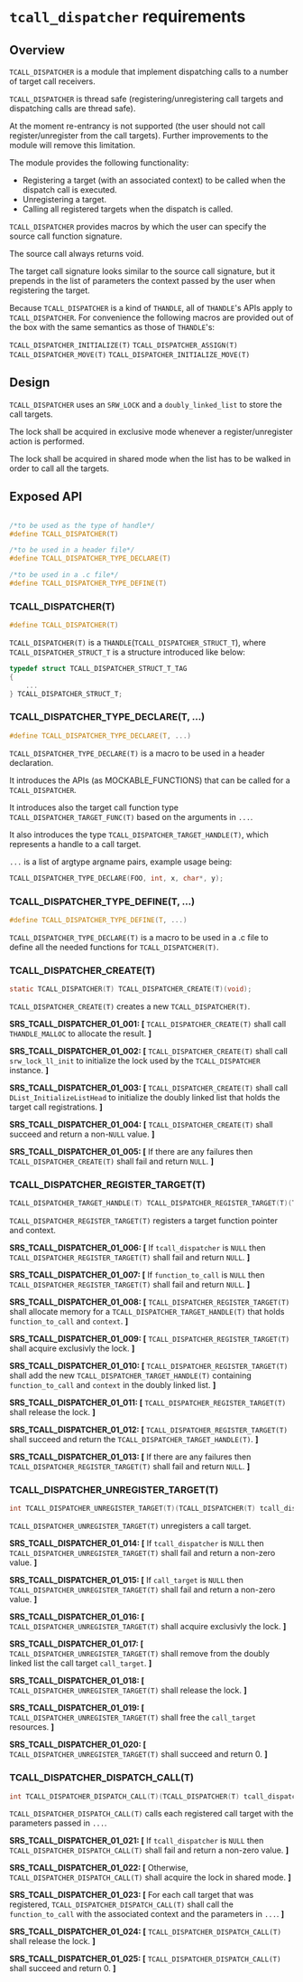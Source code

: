# `tcall_dispatcher` requirements

## Overview

`TCALL_DISPATCHER` is a module that implement dispatching calls to a number of target call receivers.

`TCALL_DISPATCHER` is thread safe (registering/unregistering call targets and dispatching calls are thread safe).

At the moment re-entrancy is not supported (the user should not call register/unregister from the call targets).
Further improvements to the module will remove this limitation.

The module provides the following functionality:

- Registering a target (with an associated context) to be called when the dispatch call is executed.
- Unregistering a target.
- Calling all registered targets when the dispatch is called.

`TCALL_DISPATCHER` provides macros by which the user can specify the source call function signature.

The source call always returns void.

The target call signature looks similar to the source call signature, but it prepends in the list of parameters the context passed by the user when registering the target.

Because `TCALL_DISPATCHER` is a kind of `THANDLE`, all of `THANDLE`'s APIs apply to `TCALL_DISPATCHER`. For convenience the following macros are provided out of the box with the same semantics as those of `THANDLE`'s:

`TCALL_DISPATCHER_INITIALIZE(T)`
`TCALL_DISPATCHER_ASSIGN(T)`
`TCALL_DISPATCHER_MOVE(T)`
`TCALL_DISPATCHER_INITIALIZE_MOVE(T)`

## Design

`TCALL_DISPATCHER` uses an `SRW_LOCK` and a `doubly_linked_list` to store the call targets.

The lock shall be acquired in exclusive mode whenever a register/unregister action is performed.

The lock shall be acquired in shared mode when the list has to be walked in order to call all the targets.

## Exposed API

```c

/*to be used as the type of handle*/
#define TCALL_DISPATCHER(T)

/*to be used in a header file*/
#define TCALL_DISPATCHER_TYPE_DECLARE(T)

/*to be used in a .c file*/
#define TCALL_DISPATCHER_TYPE_DEFINE(T)

```

### TCALL_DISPATCHER(T)

```c
#define TCALL_DISPATCHER(T) 
```
`TCALL_DISPATCHER(T)` is a `THANDLE`(`TCALL_DISPATCHER_STRUCT_T`), where `TCALL_DISPATCHER_STRUCT_T` is a structure introduced like below:
```c
typedef struct TCALL_DISPATCHER_STRUCT_T_TAG
{
    ...
} TCALL_DISPATCHER_STRUCT_T;
```

### TCALL_DISPATCHER_TYPE_DECLARE(T, ...)
```c
#define TCALL_DISPATCHER_TYPE_DECLARE(T, ...)
```

`TCALL_DISPATCHER_TYPE_DECLARE(T)` is a macro to be used in a header declaration.

It introduces the APIs (as MOCKABLE_FUNCTIONS) that can be called for a `TCALL_DISPATCHER`.

It introduces also the target call function type `TCALL_DISPATCHER_TARGET_FUNC(T)` based on the arguments in `...`.

It also introduces the type `TCALL_DISPATCHER_TARGET_HANDLE(T)`, which represents a handle to a call target.

`...` is a list of argtype argname pairs, example usage being:

```c
TCALL_DISPATCHER_TYPE_DECLARE(FOO, int, x, char*, y);
```

### TCALL_DISPATCHER_TYPE_DEFINE(T, ...)
```c
#define TCALL_DISPATCHER_TYPE_DEFINE(T, ...)
```

`TCALL_DISPATCHER_TYPE_DECLARE(T)` is a macro to be used in a .c file to define all the needed functions for `TCALL_DISPATCHER(T)`.

### TCALL_DISPATCHER_CREATE(T)
```c
static TCALL_DISPATCHER(T) TCALL_DISPATCHER_CREATE(T)(void);
```

`TCALL_DISPATCHER_CREATE(T)` creates a new `TCALL_DISPATCHER(T)`.

**SRS_TCALL_DISPATCHER_01_001: [** `TCALL_DISPATCHER_CREATE(T)` shall call `THANDLE_MALLOC` to allocate the result. **]**

**SRS_TCALL_DISPATCHER_01_002: [** `TCALL_DISPATCHER_CREATE(T)` shall call `srw_lock_ll_init` to initialize the lock used by the `TCALL_DISPATCHER` instance. **]**

**SRS_TCALL_DISPATCHER_01_003: [** `TCALL_DISPATCHER_CREATE(T)` shall call `DList_InitializeListHead` to initialize the doubly linked list that holds the target call registrations. **]**

**SRS_TCALL_DISPATCHER_01_004: [** `TCALL_DISPATCHER_CREATE(T)` shall succeed and return a non-`NULL` value. **]**

**SRS_TCALL_DISPATCHER_01_005: [** If there are any failures then `TCALL_DISPATCHER_CREATE(T)` shall fail and return `NULL`. **]**

### TCALL_DISPATCHER_REGISTER_TARGET(T)
```c
TCALL_DISPATCHER_TARGET_HANDLE(T) TCALL_DISPATCHER_REGISTER_TARGET(T)(TCALL_DISPATCHER(T) tcall_dispatcher, TCALL_DISPATCHER_TARGET_FUNC(T) function_to_call, void* call_context)
```

`TCALL_DISPATCHER_REGISTER_TARGET(T)` registers a target function pointer and context.

**SRS_TCALL_DISPATCHER_01_006: [** If `tcall_dispatcher` is `NULL` then `TCALL_DISPATCHER_REGISTER_TARGET(T)` shall fail and return `NULL`. **]**

**SRS_TCALL_DISPATCHER_01_007: [** If `function_to_call` is `NULL` then `TCALL_DISPATCHER_REGISTER_TARGET(T)` shall fail and return `NULL`. **]**

**SRS_TCALL_DISPATCHER_01_008: [** `TCALL_DISPATCHER_REGISTER_TARGET(T)` shall allocate memory for a `TCALL_DISPATCHER_TARGET_HANDLE(T)` that holds `function_to_call` and `context`. **]**

**SRS_TCALL_DISPATCHER_01_009: [** `TCALL_DISPATCHER_REGISTER_TARGET(T)` shall acquire exclusivly the lock. **]**

**SRS_TCALL_DISPATCHER_01_010: [** `TCALL_DISPATCHER_REGISTER_TARGET(T)` shall add the new `TCALL_DISPATCHER_TARGET_HANDLE(T)` containing `function_to_call` and `context` in the doubly linked list. **]**

**SRS_TCALL_DISPATCHER_01_011: [** `TCALL_DISPATCHER_REGISTER_TARGET(T)` shall release the lock. **]**

**SRS_TCALL_DISPATCHER_01_012: [** `TCALL_DISPATCHER_REGISTER_TARGET(T)` shall succeed and return the `TCALL_DISPATCHER_TARGET_HANDLE(T)`. **]**

**SRS_TCALL_DISPATCHER_01_013: [** If there are any failures then `TCALL_DISPATCHER_REGISTER_TARGET(T)` shall fail and return `NULL`. **]**

### TCALL_DISPATCHER_UNREGISTER_TARGET(T)
```c
int TCALL_DISPATCHER_UNREGISTER_TARGET(T)(TCALL_DISPATCHER(T) tcall_dispatcher, TCALL_DISPATCHER_TARGET_HANDLE(T) call_target)
```

`TCALL_DISPATCHER_UNREGISTER_TARGET(T)` unregisters a call target.

**SRS_TCALL_DISPATCHER_01_014: [** If `tcall_dispatcher` is `NULL` then `TCALL_DISPATCHER_UNREGISTER_TARGET(T)` shall fail and return a non-zero value. **]**

**SRS_TCALL_DISPATCHER_01_015: [** If `call_target` is `NULL` then `TCALL_DISPATCHER_UNREGISTER_TARGET(T)` shall fail and return a non-zero value. **]**

**SRS_TCALL_DISPATCHER_01_016: [** `TCALL_DISPATCHER_UNREGISTER_TARGET(T)` shall acquire exclusivly the lock. **]**

**SRS_TCALL_DISPATCHER_01_017: [** `TCALL_DISPATCHER_UNREGISTER_TARGET(T)` shall remove from the doubly linked list the call target `call_target`. **]**

**SRS_TCALL_DISPATCHER_01_018: [** `TCALL_DISPATCHER_UNREGISTER_TARGET(T)` shall release the lock. **]**

**SRS_TCALL_DISPATCHER_01_019: [** `TCALL_DISPATCHER_UNREGISTER_TARGET(T)` shall free the `call_target` resources. **]**

**SRS_TCALL_DISPATCHER_01_020: [** `TCALL_DISPATCHER_UNREGISTER_TARGET(T)` shall succeed and return 0. **]**

### TCALL_DISPATCHER_DISPATCH_CALL(T)
```c
int TCALL_DISPATCHER_DISPATCH_CALL(T)(TCALL_DISPATCHER(T) tcall_dispatcher, ...)
```

`TCALL_DISPATCHER_DISPATCH_CALL(T)` calls each registered call target with the parameters passed in `...`.

**SRS_TCALL_DISPATCHER_01_021: [** If `tcall_dispatcher` is `NULL` then `TCALL_DISPATCHER_DISPATCH_CALL(T)` shall fail and return a non-zero value. **]**

**SRS_TCALL_DISPATCHER_01_022: [** Otherwise, `TCALL_DISPATCHER_DISPATCH_CALL(T)` shall acquire the lock in shared mode. **]**

**SRS_TCALL_DISPATCHER_01_023: [** For each call target that was registered, `TCALL_DISPATCHER_DISPATCH_CALL(T)` shall call  the `function_to_call` with the associated context and the parameters in `...`. **]**

**SRS_TCALL_DISPATCHER_01_024: [** `TCALL_DISPATCHER_DISPATCH_CALL(T)` shall release the lock. **]**

**SRS_TCALL_DISPATCHER_01_025: [** `TCALL_DISPATCHER_DISPATCH_CALL(T)` shall succeed and return 0. **]**
